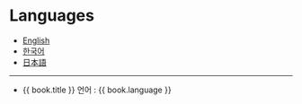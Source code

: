 # Languages

* [English](en/)
* [한국어](ko/)
* [日本語](ja/)

---
* {{ book.title }}
언어 : {{ book.language }}